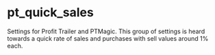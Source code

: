 # pt_quick_sales
Settings for Profit Trailer and PTMagic. This group of settings is heard towards a quick rate of sales and purchases with sell values around 1% each.

